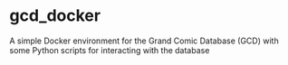 # gcd_docker
A simple Docker environment for the Grand Comic Database (GCD) with some Python scripts for interacting with the database
